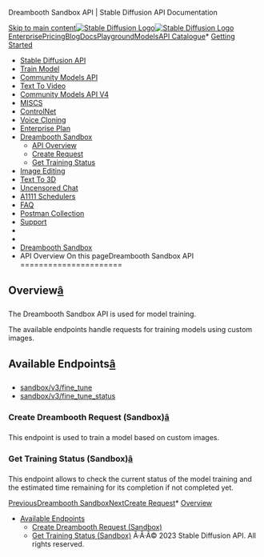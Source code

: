 




Dreambooth Sandbox API \| Stable Diffusion API Documentation








[Skip to main content](#docusaurus_skipToContent_fallback)[![Stable Diffusion Logo](/docs/img/SD-logo.png)![Stable Diffusion Logo](/docs/img/SD-logo.png)](https://stablediffusionapi.com)[Enterprise](https://stablediffusionapi.com/enterprise)[Pricing](https://stablediffusionapi.com/#pricing)[Blog](https://stablediffusionapi.com/blog)[Docs](https://stablediffusionapi.com/docs)[Playground](https://stablediffusionapi.com/playground)[Models](https://stablediffusionapi.com/models)[API Catalogue](https://stablediffusionapi.com/catalogue)* [Getting Started](/docs/)
* [Stable Diffusion API](/docs/category/stable-diffusion-api)
* [Train Model](/docs/category/train-model)
* [Community Models API](/docs/category/community-models-api)
* [Text To Video](/docs/category/text-to-video)
* [Community Models API V4](/docs/category/community-models-api-v4)
* [MISCS](/docs/category/miscs)
* [ControlNet](/docs/category/controlnet)
* [Voice Cloning](/docs/category/voice-cloning)
* [Enterprise Plan](/docs/category/enterprise-plan)
* [Dreambooth Sandbox](/docs/category/dreambooth-sandbox)
	+ [API Overview](/docs/dreambooth-sandbox/overview)
	+ [Create Request](/docs/dreambooth-sandbox/finetune)
	+ [Get Training Status](/docs/dreambooth-sandbox/finetune-status)
* [Image Editing](/docs/category/image-editing)
* [Text To 3D](/docs/category/text-to-3d)
* [Uncensored Chat](/docs/uncensored-chat)
* [A1111 Schedulers](/docs/a1111schedulers)
* [FAQ](/docs/faq)
* [Postman Collection](https://documenter.getpostman.com/view/18679074/2s83zdwReZ)
* [Support](https://discord.gg/UxqnDu7j3r)
* 
* 
* [Dreambooth Sandbox](/docs/category/dreambooth-sandbox)
* API Overview
On this pageDreambooth Sandbox API
======================

Overview[â](#overview "Direct link to Overview")
--------------------------------------------------

The Dreambooth Sandbox API is used for model training. 

The available endpoints handle requests for training models using custom images. 

Available Endpoints[â](#available-endpoints "Direct link to Available Endpoints")
-----------------------------------------------------------------------------------

* [sandbox/v3/fine\_tune](/docs/dreambooth-sandbox/finetune)
* [sandbox/v3/fine\_tune\_status](/docs/dreambooth-sandbox/finetune-status)
### Create Dreambooth Request (Sandbox)[â](#create-dreambooth-request-sandbox "Direct link to Create Dreambooth Request (Sandbox)")

This endpoint is used to train a model based on custom images.

### Get Training Status (Sandbox)[â](#get-training-status-sandbox "Direct link to Get Training Status (Sandbox)")

This endpoint allows to check the current status of the model training and the estimated time remaining for its completion if not completed yet.

[PreviousDreambooth Sandbox](/docs/category/dreambooth-sandbox)[NextCreate Request](/docs/dreambooth-sandbox/finetune)* [Overview](#overview)
* [Available Endpoints](#available-endpoints)
	+ [Create Dreambooth Request (Sandbox)](#create-dreambooth-request-sandbox)
	+ [Get Training Status (Sandbox)](#get-training-status-sandbox)
Â·Â·Â© 2023 Stable Diffusion API. All rights reserved.



